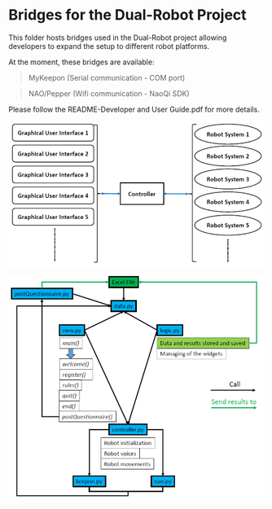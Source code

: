 # Bridges for the Dual-Robot Project
This folder hosts bridges used in the Dual-Robot project allowing developers to expand the setup to different robot platforms.

At the moment, these bridges are available:
>MyKeepon (Serial communication - COM port)

>NAO/Pepper (Wifi communication - NaoQi SDK)

Please follow the README-Developer and User Guide.pdf for more details.

![alt tag](https://github.com/hoanglongcao/DualKeepon/blob/master/Bridge%20version/Bridge-1.PNG)

![alt tag](https://github.com/hoanglongcao/DualKeepon/blob/master/Bridge%20version/Bridge-2.PNG)


